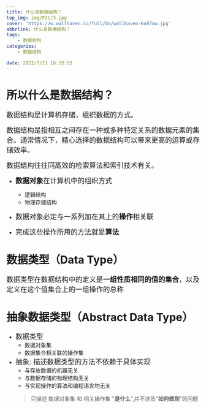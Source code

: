 ```yaml
---
title: 什么是数据结构？
top_img: img/PIC/3.jpg
cover: 'https://w.wallhaven.cc/full/6o/wallhaven-6o87ow.jpg'
abbrlink: 什么是数据结构？
tags:
    - 数据结构
categories:
    - 数据结构

date: 2022/7/11 16:33:53
---
```


<!-- <font size=4> </font> -->

# 所以什么是数据结构？

<font size=4>数据结构是计算机存储，组织数据的方式。</font>

<font size=4>数据结构是指相互之间存在一种或多种特定关系的数据元素的集合。通常情况下，精心选择的数据结构可以带来更高的运算或存储效率。</font>

<font size=4>数据结构往往同高效的检索算法和索引技术有关。</font>

- <font size=4>**数据对象**在计算机中的组织方式</font>
  - 逻辑结构
  - 物理存储结构

- <font size=4>数据对象必定与一系列加在其上的**操作**相关联</font>
- <font size=4>完成这些操作所用的方法就是**算法**</font>

# 数据类型（Data Type）
<font size=4>数据类型在数据结构中的定义是**一组性质相同的值的集合**，以及定义在这个值集合上的一组操作的总称</font>

# 抽象数据类型（Abstract Data Type）
- <font size=4>数据类型</font>
  - 数据对象集
  - 数据集合相关联的操作集
- <font size=4>抽象: 描述数据类型的方法不依赖于具体实现</font>
  - 与存放数据的机器无关
  - 与数据存储的物理结构无关
  - 与实现操作的算法和编程语言均无关
  >只描述 数据对象集 和 相关操作集 "**是什么**",并不涉及"**如何做到**"的问题

